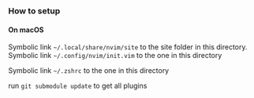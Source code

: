 ### How to setup

#### On macOS
Symbolic link `~/.local/share/nvim/site` to the site folder in this directory.
Symbolic link `~/.config/nvim/init.vim` to the one in this directory

Symbolic link `~/.zshrc` to the one in this directory

run `git submodule update` to get all plugins
